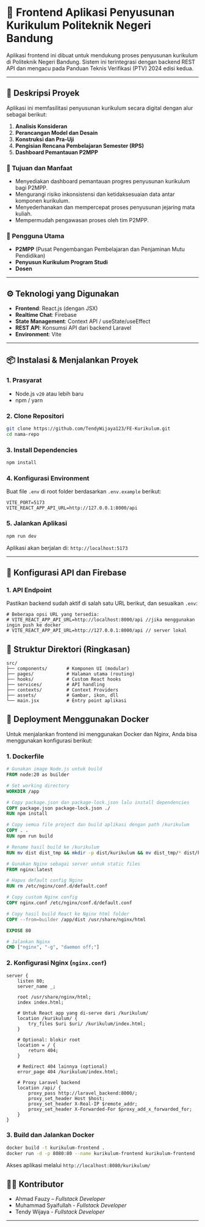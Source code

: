 
# 📘 Frontend Aplikasi Penyusunan Kurikulum Politeknik Negeri Bandung

Aplikasi frontend ini dibuat untuk mendukung proses penyusunan kurikulum di Politeknik Negeri Bandung. Sistem ini terintegrasi dengan backend REST API dan mengacu pada Panduan Teknis Verifikasi (PTV) 2024 edisi kedua.

---

## 🧾 Deskripsi Proyek

Aplikasi ini memfasilitasi penyusunan kurikulum secara digital dengan alur sebagai berikut:
1. **Analisis Konsideran**
2. **Perancangan Model dan Desain**
3. **Konstruksi dan Pra-Uji**
4. **Pengisian Rencana Pembelajaran Semester (RPS)**
5. **Dashboard Pemantauan P2MPP**

### 🎯 Tujuan dan Manfaat
- Menyediakan dashboard pemantauan progres penyusunan kurikulum bagi P2MPP.
- Mengurangi risiko inkonsistensi dan ketidaksesuaian data antar komponen kurikulum.
- Menyederhanakan dan mempercepat proses penyusunan jejaring mata kuliah.
- Mempermudah pengawasan proses oleh tim P2MPP.

### 👥 Pengguna Utama
- **P2MPP** (Pusat Pengembangan Pembelajaran dan Penjaminan Mutu Pendidikan)
- **Penyusun Kurikulum Program Studi**
- **Dosen**

---

## ⚙️ Teknologi yang Digunakan

- **Frontend**: React.js (dengan JSX)
- **Realtime Chat**: Firebase
- **State Management**: Context API / useState/useEffect
- **REST API**: Konsumsi API dari backend Laravel
- **Environment**: Vite

---

## 📦 Instalasi & Menjalankan Proyek

### 1. Prasyarat
- Node.js `v20` atau lebih baru
- npm / yarn

### 2. Clone Repositori
```bash
git clone https://github.com/TendyWijaya123/FE-Kurikulum.git
cd nama-repo
```

### 3. Install Dependencies
```bash
npm install
```

### 4. Konfigurasi Environment
Buat file `.env` di root folder berdasarkan `.env.example` berikut:

```env
VITE_PORT=5173
VITE_REACT_APP_API_URL=http://127.0.0.1:8000/api
```

### 5. Jalankan Aplikasi
```bash
npm run dev
```

Aplikasi akan berjalan di: `http://localhost:5173`

---

## 🔐 Konfigurasi API dan Firebase

### 1. API Endpoint
Pastikan backend sudah aktif di salah satu URL berikut, dan sesuaikan `.env`:

```env
# Beberapa opsi URL yang tersedia:
# VITE_REACT_APP_API_URL=http://localhost:8000/api //jika menggunakan ingin push ke docker
# VITE_REACT_APP_API_URL=http://127.0.0.1:8000/api // server lokal

```

## 🧭 Struktur Direktori (Ringkasan)

```
src/
├── components/       # Komponen UI (modular)
├── pages/            # Halaman utama (routing)
├── hooks/            # Custom React hooks
├── services/         # API handling
├── contexts/         # Context Providers
├── assets/           # Gambar, ikon, dll
└── main.jsx          # Entry point aplikasi
```

## 🐳 Deployment Menggunakan Docker

Untuk menjalankan frontend ini menggunakan Docker dan Nginx, Anda bisa menggunakan konfigurasi berikut:

### 1. Dockerfile

```dockerfile
# Gunakan image Node.js untuk build
FROM node:20 as builder

# Set working directory
WORKDIR /app

# Copy package.json dan package-lock.json lalu install dependencies
COPY package.json package-lock.json ./
RUN npm install

# Copy semua file project dan build aplikasi dengan path /kurikulum
COPY . .
RUN npm run build

# Rename hasil build ke /kurikulum
RUN mv dist dist_tmp && mkdir -p dist/kurikulum && mv dist_tmp/* dist/kurikulum/

# Gunakan Nginx sebagai server untuk static files
FROM nginx:latest

# Hapus default config Nginx
RUN rm /etc/nginx/conf.d/default.conf

# Copy custom Nginx config
COPY nginx.conf /etc/nginx/conf.d/default.conf

# Copy hasil build React ke Nginx html folder
COPY --from=builder /app/dist /usr/share/nginx/html

EXPOSE 80

# Jalankan Nginx
CMD ["nginx", "-g", "daemon off;"]
```

### 2. Konfigurasi Nginx (`nginx.conf`)

```nginx
server {
    listen 80;
    server_name _;

    root /usr/share/nginx/html;
    index index.html;

    # Untuk React app yang di-serve dari /kurikulum/
    location /kurikulum/ {
        try_files $uri $uri/ /kurikulum/index.html;
    }

    # Optional: blokir root
    location = / {
        return 404;
    }

    # Redirect 404 lainnya (optional)
    error_page 404 /kurikulum/index.html;

    # Proxy Laravel backend
    location /api/ {
        proxy_pass http://laravel_backend:8000/;
        proxy_set_header Host $host;
        proxy_set_header X-Real-IP $remote_addr;
        proxy_set_header X-Forwarded-For $proxy_add_x_forwarded_for;
    }
}
```

### 3. Build dan Jalankan Docker

```bash
docker build -t kurikulum-frontend .
docker run -d -p 8080:80 --name kurikulum-frontend kurikulum-frontend
```

Akses aplikasi melalui `http://localhost:8080/kurikulum/`


## 👨‍💻 Kontributor

- Ahmad Fauzy – _Fullstack Developer_
- Muhammad Syaifullah - _Fullstack Developer_
- Tendy Wijaya - _Fullstack Developer_

---


